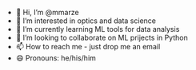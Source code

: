 - 👋 Hi, I’m @mmarze
- 👀 I’m interested in optics and data science
- 🌱 I’m currently learning ML tools for data analysis
- 💞️ I’m looking to collaborate on ML prijects in Python
- 📫 How to reach me - just drop me an email
- 😄 Pronouns: he/his/him

<!---
mmarze/mmarze is a ✨ special ✨ repository because its `README.md` (this file) appears on your GitHub profile.
You can click the Preview link to take a look at your changes.
--->
